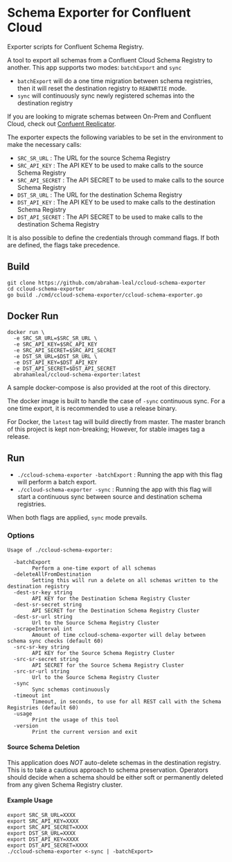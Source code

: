 # Schema Exporter for Confluent Cloud
Exporter scripts for Confluent Schema Registry.

A tool to export all schemas from a Confluent Cloud Schema Registry to another.
This app supports two modes: `batchExport` and `sync`

- `batchExport` will do a one time migration between schema registries, then it will reset the destination registry to `READWRTIE` mode.
- `sync` will continuously sync newly registered schemas into the destination registry

If you are looking to migrate schemas between On-Prem and Confluent Cloud, check out 
[Confuent Replicator](https://docs.confluent.io/current/connect/kafka-connect-replicator/index.html).

The exporter expects the following variables to be set in the environment to make the necessary calls:

- `SRC_SR_URL` : The URL for the source Schema Registry
- `SRC_API_KEY` : The API KEY to be used to make calls to the source Schema Registry
- `SRC_API_SECRET` : The API SECRET to be used to make calls to the source Schema Registry
- `DST_SR_URL` : The URL for the destination Schema Registry
- `DST_API_KEY` : The API KEY to be used to make calls to the destination Schema Registry
- `DST_API_SECRET` : The API SECRET to be used to make calls to the destination Schema Registry

It is also possible to define the credentials through command flags. If both are defined, the flags take precedence.

## Build
````
git clone https://github.com/abraham-leal/ccloud-schema-exporter
cd ccloud-schema-exporter
go build ./cmd/ccloud-schema-exporter/ccloud-schema-exporter.go 
````

## Docker Run
````
docker run \
  -e SRC_SR_URL=$SRC_SR_URL \
  -e SRC_API_KEY=$SRC_API_KEY
  -e SRC_API_SECRET=$SRC_API_SECRET
  -e DST_SR_URL=$DST_SR_URL \
  -e DST_API_KEY=$DST_API_KEY
  -e DST_API_SECRET=$DST_API_SECRET
  abrahamleal/ccloud-schema-exporter:latest
````

A sample docker-compose is also provided at the root of this directory.

The docker image is built to handle the case of `-sync` continuous sync. For a one time export, it is recommended
to use a release binary.

For Docker, the `latest` tag will build directly from master. The master branch of this project is kept non-breaking;
However, for stable images tag a release.

## Run
- `./ccloud-schema-exporter -batchExport` : Running the app with this flag will perform a batch export.
- `./ccloud-schema-exporter -sync` : Running the app with this flag will start a continuous sync 
between source and destination schema registries.

When both flags are applied, `sync` mode prevails.

### Options

````
Usage of ./ccloud-schema-exporter:

  -batchExport
    	Perform a one-time export of all schemas
  -deleteAllFromDestination
    	Setting this will run a delete on all schemas written to the destination registry
  -dest-sr-key string
    	API KEY for the Destination Schema Registry Cluster
  -dest-sr-secret string
    	API SECRET for the Destination Schema Registry Cluster
  -dest-sr-url string
    	Url to the Source Schema Registry Cluster
  -scrapeInterval int
    	Amount of time ccloud-schema-exporter will delay between schema sync checks (default 60)
  -src-sr-key string
    	API KEY for the Source Schema Registry Cluster
  -src-sr-secret string
    	API SECRET for the Source Schema Registry Cluster
  -src-sr-url string
    	Url to the Source Schema Registry Cluster
  -sync
    	Sync schemas continuously
  -timeout int
    	Timeout, in seconds, to use for all REST call with the Schema Registries (default 60)
  -usage
    	Print the usage of this tool
  -version
    	Print the current version and exit
````

#### Source Schema Deletion

This application does *NOT* auto-delete schemas in the destination registry. This is to take a cautious approach to
schema preservation. Operators should decide when a schema should be either soft or permanently deleted from any given 
Schema Registry cluster.

#### Example Usage 
````
export SRC_SR_URL=XXXX
export SRC_API_KEY=XXXX
export SRC_API_SECRET=XXXX
export DST_SR_URL=XXXX
export DST_API_KEY=XXXX
export DST_API_SECRET=XXXX
./ccloud-schema-exporter <-sync | -batchExport>
````


